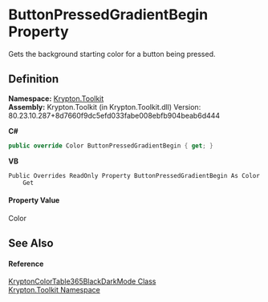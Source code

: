 # ButtonPressedGradientBegin Property


Gets the background starting color for a button being pressed.



## Definition
**Namespace:** <a href="79d2eac2-21f4-54ff-7552-b20c33c30600.md">Krypton.Toolkit</a>  
**Assembly:** Krypton.Toolkit (in Krypton.Toolkit.dll) Version: 80.23.10.287+8d7660f9dc5efd033fabe008ebfb904beab6d444

**C#**
``` C#
public override Color ButtonPressedGradientBegin { get; }
```
**VB**
``` VB
Public Overrides ReadOnly Property ButtonPressedGradientBegin As Color
	Get
```



#### Property Value
Color

## See Also


#### Reference
<a href="b31be8b0-96c7-2fad-1e4f-6e9f9bb5e4d0.md">KryptonColorTable365BlackDarkMode Class</a>  
<a href="79d2eac2-21f4-54ff-7552-b20c33c30600.md">Krypton.Toolkit Namespace</a>  
